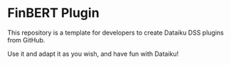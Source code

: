 # FinBERT Plugin

This repository is a template for developers to create Dataiku DSS plugins from GitHub.

Use it and adapt it as you wish, and have fun with Dataiku!
